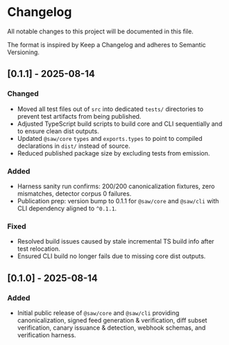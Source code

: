 # Changelog

All notable changes to this project will be documented in this file.

The format is inspired by Keep a Changelog and adheres to Semantic Versioning.

## [0.1.1] - 2025-08-14
### Changed
- Moved all test files out of `src` into dedicated `tests/` directories to prevent test artifacts from being published.
- Adjusted TypeScript build scripts to build core and CLI sequentially and to ensure clean dist outputs.
- Updated `@saw/core` `types` and `exports.types` to point to compiled declarations in `dist/` instead of source.
- Reduced published package size by excluding tests from emission.

### Added
- Harness sanity run confirms: 200/200 canonicalization fixtures, zero mismatches, detector corpus 0 failures.
- Publication prep: version bump to 0.1.1 for `@saw/core` and `@saw/cli` with CLI dependency aligned to `^0.1.1`.

### Fixed
- Resolved build issues caused by stale incremental TS build info after test relocation.
- Ensured CLI build no longer fails due to missing core dist outputs.

## [0.1.0] - 2025-08-14
### Added
- Initial public release of `@saw/core` and `@saw/cli` providing canonicalization, signed feed generation & verification, diff subset verification, canary issuance & detection, webhook schemas, and verification harness.

